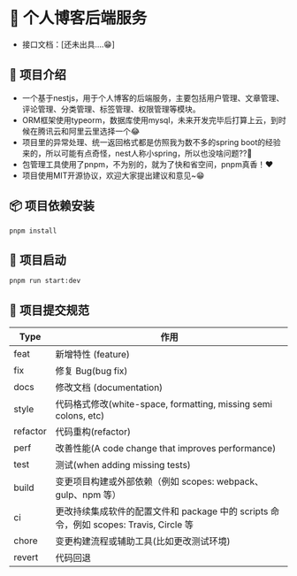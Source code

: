 # 🌱 个人博客后端服务

- 接口文档：[还未出具....😁]

## 📝 项目介绍

- 一个基于nestjs，用于个人博客的后端服务，主要包括用户管理、文章管理、评论管理、分类管理、标签管理、权限管理等模块。
- ORM框架使用typeorm，数据库使用mysql，未来开发完毕后打算上云，到时候在腾讯云和阿里云里选择一个😂
- 项目里的异常处理、统一返回格式都是仿照我为数不多的spring boot的经验来的，所以可能有点奇怪，nest人称小spring，所以也没啥问题??🤣
- 包管理工具使用了pnpm，不为别的，就为了快和省空间，pnpm真香！❤️
- 项目使用MIT开源协议，欢迎大家提出建议和意见~😁

## 📦 项目依赖安装

```shell
pnpm install
```

## 🚀 项目启动

```shell
pnpm run start:dev
```

## 🌸 项目提交规范

| Type     | 作用                                                                                   |
| -------- | -------------------------------------------------------------------------------------- |
| feat     | 新增特性 (feature)                                                                     |
| fix      | 修复 Bug(bug fix)                                                                      |
| docs     | 修改文档 (documentation)                                                               |
| style    | 代码格式修改(white-space, formatting, missing semi colons, etc)                        |
| refactor | 代码重构(refactor)                                                                     |
| perf     | 改善性能(A code change that improves performance)                                      |
| test     | 测试(when adding missing tests)                                                        |
| build    | 变更项目构建或外部依赖（例如 scopes: webpack、gulp、npm 等）                           |
| ci       | 更改持续集成软件的配置文件和 package 中的 scripts 命令，例如 scopes: Travis, Circle 等 |
| chore    | 变更构建流程或辅助工具(比如更改测试环境)                                               |
| revert   | 代码回退                                                                               |

